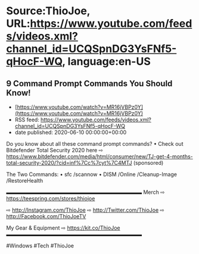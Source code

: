# Source:ThioJoe, URL:https://www.youtube.com/feeds/videos.xml?channel_id=UCQSpnDG3YsFNf5-qHocF-WQ, language:en-US

## 9 Command Prompt Commands You Should Know!
 - [https://www.youtube.com/watch?v=MR16jVBPz0Y](https://www.youtube.com/watch?v=MR16jVBPz0Y)
 - RSS feed: https://www.youtube.com/feeds/videos.xml?channel_id=UCQSpnDG3YsFNf5-qHocF-WQ
 - date published: 2020-06-10 00:00:00+00:00

Do you know about all these command prompt commands?
• Check out Bitdefender Total Security 2020 here  ⇨ 
https://www.bitdefender.com/media/html/consumer/new/TJ-get-4-months-total-security-2020/?cid=inf%7Cc%7cyt%7C4MTJ (sponsored) 

The Two Commands:
• sfc /scannow
• DISM /Online /Cleanup-Image /RestoreHealth

▬▬▬▬▬▬▬▬▬▬▬▬▬▬▬▬▬▬▬▬▬▬▬▬▬▬
Merch ⇨ https://teespring.com/stores/thiojoe

⇨ http://Instagram.com/ThioJoe
⇨ http://Twitter.com/ThioJoe
⇨ http://Facebook.com/ThioJoeTV

My Gear & Equipment ⇨ https://kit.co/ThioJoe
▬▬▬▬▬▬▬▬▬▬▬▬▬▬▬▬▬▬▬▬▬▬▬▬▬▬

#Windows #Tech #ThioJoe

